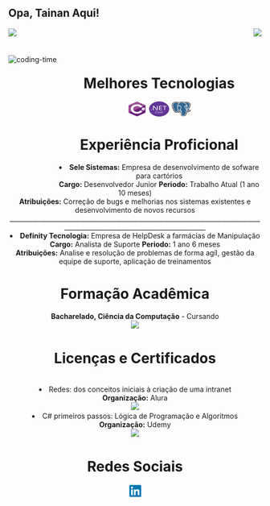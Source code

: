 ## Opa, Tainan Aqui!

<div>
  
  <img  src="https://github-readme-stats.vercel.app/api?username=FP-Tainan&show_icons=true&theme=github_dark&include_all_commits=true&count_private=true"/>
  <img align="right" src="https://github-readme-stats.vercel.app/api/top-langs/?username=FP-Tainan&layout=compact&langs_count=16&theme=great-gatsby"/>
</div>
<br>
<div  align="center"> 
  <div style="display: inline_block"><br>
    <img align="left" height="250" alt="coding-time" src="code.gif">
    <h1 align="center">Melhores Tecnologias</h1>
    <img align="center" height="30" width="40" src="https://github.com/devicons/devicon/blob/master/icons/csharp/csharp-original.svg">
    <img align="center" height="30" width="40" src="https://github.com/devicons/devicon/blob/master/icons/dotnetcore/dotnetcore-original.svg">
    <img align="center" height="30" width="40" src="https://github.com/devicons/devicon/blob/master/icons/postgresql/postgresql-original.svg">
   </div>
      <div style="display: inline_block">
        <h1>Experiência Proficional</h1>
        <li>
          <b>Sele Sistemas:</b> Empresa de desenvolvimento de sofware para cartórios<br>
          <b>Cargo:</b> Desenvolvedor Junior <b>Periodo:</b> Trabalho Atual (1 ano 10 meses)<br>
          <b>Atribuições:</b> Correção de bugs e melhorias nos sistemas existentes e desenvolvimento de novos recursos
          <br>__________________________________________________________________________________________________________________________
        </li>
          <li><b>Definity Tecnologia:</b> Empresa de HelpDesk a farmácias de Manipulação<br>
            <b>Cargo:</b> Analista de Suporte <b>Periodo:</b> 1 ano 6 meses<br>
            <b>Atribuições:</b> Analise e resolução de problemas de forma agíl, gestão da equipe de suporte, aplicação de treinamentos
          </li>
      </div>
      <div tyle="display: inline_block">
         <h1>Formação Acadêmica</h1>
        <b>Bacharelado, Ciência da Computação</b> - Cursando<br>
         <img width="60"  src="https://www.orbedobrasil.com.br/site/images/nicepage-images/pontos.gif">
        <h1>Licenças e Certificados</h1><br>
        <li>
       Redes: dos conceitos iniciais à criação de uma intranet<br>
          <b>Organização:</b> Alura<br>
          <a href ="https://cursos.alura.com.br/certificate/ed96d795-f697-4577-8bdf-748a05669f5a"> <img width="40" src="https://upload.wikimedia.org/wikipedia/commons/thumb/c/c3/Gnome-application-certificate.svg/1024px-Gnome-application-certificate.svg.png"></a>
        </li>
        <li>
           C# primeiros passos: Lógica de Programação e Algoritmos<br>
           <b>Organização:</b> Udemy<br>
          <a href ="https://www.udemy.com/certificate/UC-286507d3-673c-473c-918e-743550943c34/"> <img width="40" src="https://upload.wikimedia.org/wikipedia/commons/thumb/c/c3/Gnome-application-certificate.svg/1024px-Gnome-application-certificate.svg.png"></a>
        </li>
      </div>



  <h1 align="center">Redes Sociais</h1>
    <a href = "https://www.linkedin.com/in/tainanperes/">
      <img width="25" src="https://raw.githubusercontent.com/devicons/devicon/55609aa5bd817ff167afce0d965585c92040787a/icons/linkedin/linkedin-original.svg">
    </a>
</div>
